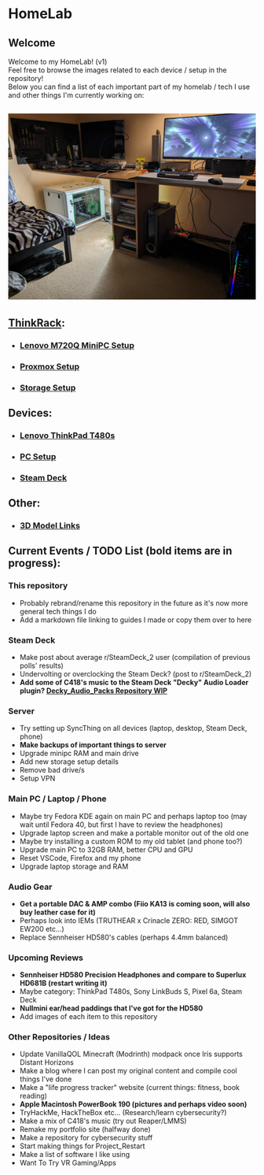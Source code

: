 # HomeLab
## Welcome
Welcome to my HomeLab! (v1)  
Feel free to browse the images related to each device / setup in the repository!  
Below you can find a list of each important part of my homelab / tech I use and other things I'm currently working on:
## ![Full HomeLab/Setup](images/Room_Setup/PXL_20231231_210041993.jpg)
## [ThinkRack](markdown/ThinkRack_Setup.md):
- ### [Lenovo M720Q MiniPC Setup](markdown/Lenovo_M720Q_Setup.md)
- ### [Proxmox Setup](markdown/Proxmox_Setup.md)
- ### [Storage Setup](markdown/Storage_Setup.md)
## Devices:
- ### [Lenovo ThinkPad T480s](markdown/Lenovo_ThinkPad_T480s_Setup.md)
- ### [PC Setup](markdown/PC_Setup.md)
- ### [Steam Deck](markdown/Steam_Deck_Setup.md)
## Other:
- ### [3D Model Links](markdown/3D_Model_Links.md)
## Current Events / TODO List (bold items are in progress): 
### This repository
- Probably rebrand/rename this repository in the future as it's now more general tech things I do
- Add a markdown file linking to guides I made or copy them over to here
### Steam Deck
- Make post about average r/SteamDeck_2 user (compilation of previous polls' results)
- Undervolting or overclocking the Steam Deck? (post to r/SteamDeck_2)
- **Add some of C418's music to the Steam Deck "Decky" Audio Loader plugin? [Decky_Audio_Packs Repository WIP](https://github.com/NKkrisz/Decky_Audio_Packs)**
### Server
- Try setting up SyncThing on all devices (laptop, desktop, Steam Deck, phone)
- **Make backups of important things to server**
- Upgrade minipc RAM and main drive
- Add new storage setup details
- Remove bad drive/s
- Setup VPN
### Main PC / Laptop / Phone
- Maybe try Fedora KDE again on main PC and perhaps laptop too (may wait until Fedora 40, but first I have to review the headphones)
- Upgrade laptop screen and make a portable monitor out of the old one
- Maybe try installing a custom ROM to my old tablet (and phone too?)
- Upgrade main PC to 32GB RAM, better CPU and GPU
- Reset VSCode, Firefox and my phone
- Upgrade laptop storage and RAM
### Audio Gear
- **Get a portable DAC & AMP combo (Fiio KA13 is coming soon, will also buy leather case for it)**
- Perhaps look into IEMs (TRUTHEAR x Crinacle ZERO: RED, SIMGOT EW200 etc...)
- Replace Sennheiser HD580's cables (perhaps 4.4mm balanced)
### Upcoming Reviews
- **Sennheiser HD580 Precision Headphones and compare to Superlux HD681B (restart writing it)**
- Maybe category: ThinkPad T480s, Sony LinkBuds S, Pixel 6a, Steam Deck
- **Nullmini ear/head paddings that I've got for the HD580**
- Add images of each item to this repository
### Other Repositories / Ideas
- Update VanillaQOL Minecraft (Modrinth) modpack once Iris supports Distant Horizons
- Make a blog where I can post my original content and compile cool things I've done
- Make a "life progress tracker" website (current things: fitness, book reading)
- **Apple Macintosh PowerBook 190 (pictures and perhaps video soon)**
- TryHackMe, HackTheBox etc... (Research/learn cybersecurity?)
- Make a mix of C418's music (try out Reaper/LMMS)
- Remake my portfolio site (halfway done)
- Make a repository for cybersecurity stuff
- Start making things for Project_Restart
- Make a list of software I like using
- Want To Try VR Gaming/Apps